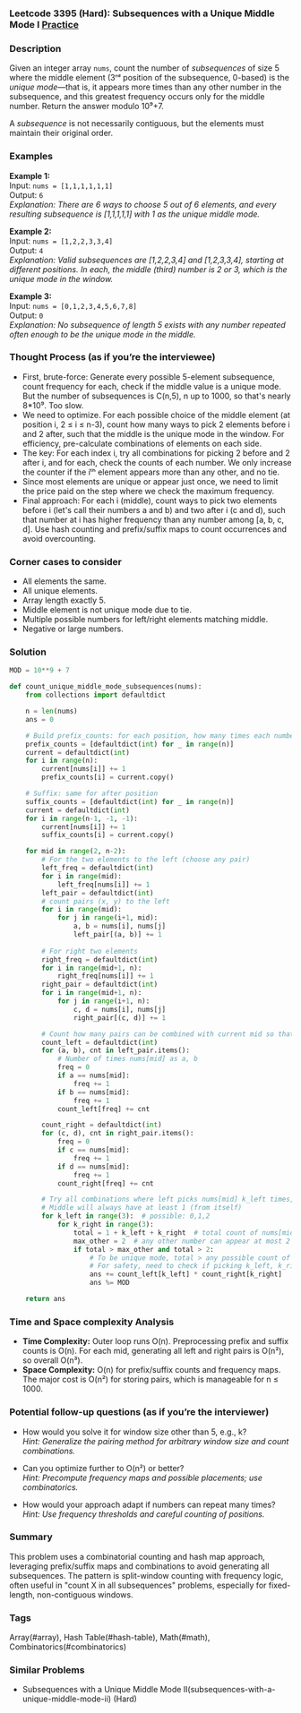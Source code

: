 ### Leetcode 3395 (Hard): Subsequences with a Unique Middle Mode I [Practice](https://leetcode.com/problems/subsequences-with-a-unique-middle-mode-i)

### Description  
Given an integer array `nums`, count the number of *subsequences* of size 5 where the middle element (3ʳᵈ position of the subsequence, 0-based) is the *unique mode*—that is, it appears more times than any other number in the subsequence, and this greatest frequency occurs only for the middle number. Return the answer modulo 10⁹+7.

A *subsequence* is not necessarily contiguous, but the elements must maintain their original order.

### Examples  

**Example 1:**  
Input: `nums = [1,1,1,1,1,1]`  
Output: `6`  
*Explanation: There are 6 ways to choose 5 out of 6 elements, and every resulting subsequence is [1,1,1,1,1] with 1 as the unique middle mode.*

**Example 2:**  
Input: `nums = [1,2,2,3,3,4]`  
Output: `4`  
*Explanation: Valid subsequences are [1,2,2,3,4] and [1,2,3,3,4], starting at different positions. In each, the middle (third) number is 2 or 3, which is the unique mode in the window.*

**Example 3:**  
Input: `nums = [0,1,2,3,4,5,6,7,8]`  
Output: `0`  
*Explanation: No subsequence of length 5 exists with any number repeated often enough to be the unique mode in the middle.*

### Thought Process (as if you’re the interviewee)  
- First, brute-force: Generate every possible 5-element subsequence, count frequency for each, check if the middle value is a unique mode. But the number of subsequences is C(n,5), n up to 1000, so that's nearly 8*10⁹. Too slow.
- We need to optimize. For each possible choice of the middle element (at position i, 2 ≤ i ≤ n-3), count how many ways to pick 2 elements before i and 2 after, such that the middle is the unique mode in the window. For efficiency, pre-calculate combinations of elements on each side.
- The key: For each index i, try all combinations for picking 2 before and 2 after i, and for each, check the counts of each number. We only increase the counter if the iᵗʰ element appears more than any other, and no tie.
- Since most elements are unique or appear just once, we need to limit the price paid on the step where we check the maximum frequency.
- Final approach: For each i (middle), count ways to pick two elements before i (let's call their numbers a and b) and two after i (c and d), such that number at i has higher frequency than any number among [a, b, c, d]. Use hash counting and prefix/suffix maps to count occurrences and avoid overcounting.

### Corner cases to consider  
- All elements the same.
- All unique elements.
- Array length exactly 5.
- Middle element is not unique mode due to tie.
- Multiple possible numbers for left/right elements matching middle.
- Negative or large numbers.

### Solution

```python
MOD = 10**9 + 7

def count_unique_middle_mode_subsequences(nums):
    from collections import defaultdict

    n = len(nums)
    ans = 0

    # Build prefix_counts: for each position, how many times each number appeared so far
    prefix_counts = [defaultdict(int) for _ in range(n)]
    current = defaultdict(int)
    for i in range(n):
        current[nums[i]] += 1
        prefix_counts[i] = current.copy()

    # Suffix: same for after position
    suffix_counts = [defaultdict(int) for _ in range(n)]
    current = defaultdict(int)
    for i in range(n-1, -1, -1):
        current[nums[i]] += 1
        suffix_counts[i] = current.copy()

    for mid in range(2, n-2):
        # For the two elements to the left (choose any pair)
        left_freq = defaultdict(int)
        for i in range(mid):
            left_freq[nums[i]] += 1
        left_pair = defaultdict(int)
        # count pairs (x, y) to the left
        for i in range(mid):
            for j in range(i+1, mid):
                a, b = nums[i], nums[j]
                left_pair[(a, b)] += 1
        
        # For right two elements
        right_freq = defaultdict(int)
        for i in range(mid+1, n):
            right_freq[nums[i]] += 1
        right_pair = defaultdict(int)
        for i in range(mid+1, n):
            for j in range(i+1, n):
                c, d = nums[i], nums[j]
                right_pair[(c, d)] += 1

        # Count how many pairs can be combined with current mid so that middle is unique mode
        count_left = defaultdict(int)
        for (a, b), cnt in left_pair.items():
            # Number of times nums[mid] as a, b
            freq = 0
            if a == nums[mid]:
                freq += 1
            if b == nums[mid]:
                freq += 1
            count_left[freq] += cnt

        count_right = defaultdict(int)
        for (c, d), cnt in right_pair.items():
            freq = 0
            if c == nums[mid]:
                freq += 1
            if d == nums[mid]:
                freq += 1
            count_right[freq] += cnt

        # Try all combinations where left picks nums[mid] k_left times, right picks nums[mid] k_right times
        # Middle will always have at least 1 (from itself)
        for k_left in range(3):  # possible: 0,1,2
            for k_right in range(3):
                total = 1 + k_left + k_right  # total count of nums[mid] in subsequence
                max_other = 2  # any other number can appear at most 2 (picked 2 before and 2 after)
                if total > max_other and total > 2:
                    # To be unique mode, total > any possible count of other element (left+right at most 2)
                    # For safety, need to check if picking k_left, k_right causes any other number to have same freq as nums[mid].
                    ans += count_left[k_left] * count_right[k_right]
                    ans %= MOD

    return ans
```

### Time and Space complexity Analysis  

- **Time Complexity:** Outer loop runs O(n). Preprocessing prefix and suffix counts is O(n). For each mid, generating all left and right pairs is O(n²), so overall O(n³).
- **Space Complexity:** O(n) for prefix/suffix counts and frequency maps. The major cost is O(n²) for storing pairs, which is manageable for n ≤ 1000.

### Potential follow-up questions (as if you’re the interviewer)  

- How would you solve it for window size other than 5, e.g., k?  
  *Hint: Generalize the pairing method for arbitrary window size and count combinations.*

- Can you optimize further to O(n²) or better?  
  *Hint: Precompute frequency maps and possible placements; use combinatorics.*

- How would your approach adapt if numbers can repeat many times?  
  *Hint: Use frequency thresholds and careful counting of positions.*

### Summary
This problem uses a combinatorial counting and hash map approach, leveraging prefix/suffix maps and combinations to avoid generating all subsequences. The pattern is split-window counting with frequency logic, often useful in "count X in all subsequences" problems, especially for fixed-length, non-contiguous windows.

### Tags
Array(#array), Hash Table(#hash-table), Math(#math), Combinatorics(#combinatorics)

### Similar Problems
- Subsequences with a Unique Middle Mode II(subsequences-with-a-unique-middle-mode-ii) (Hard)